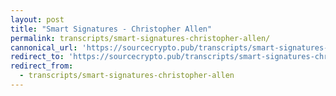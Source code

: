 ```yaml
---
layout: post
title: "Smart Signatures - Christopher Allen"
permalink: transcripts/smart-signatures-christopher-allen/
cannonical_url: 'https://sourcecrypto.pub/transcripts/smart-signatures-christopher-allen/'
redirect_to: 'https://sourcecrypto.pub/transcripts/smart-signatures-christopher-allen/'
redirect_from: 
  - transcripts/smart-signatures-christopher-allen
---
```

